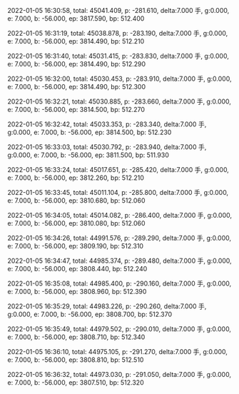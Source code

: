 2022-01-05 16:30:58, total: 45041.409, p: -281.610, delta:7.000 手, g:0.000, e: 7.000, b: -56.000, ep: 3817.590, bp: 512.400

2022-01-05 16:31:19, total: 45038.878, p: -283.190, delta:7.000 手, g:0.000, e: 7.000, b: -56.000, ep: 3814.490, bp: 512.210

2022-01-05 16:31:40, total: 45031.415, p: -283.830, delta:7.000 手, g:0.000, e: 7.000, b: -56.000, ep: 3814.490, bp: 512.290

2022-01-05 16:32:00, total: 45030.453, p: -283.910, delta:7.000 手, g:0.000, e: 7.000, b: -56.000, ep: 3814.490, bp: 512.300

2022-01-05 16:32:21, total: 45030.885, p: -283.660, delta:7.000 手, g:0.000, e: 7.000, b: -56.000, ep: 3814.500, bp: 512.270

2022-01-05 16:32:42, total: 45033.353, p: -283.340, delta:7.000 手, g:0.000, e: 7.000, b: -56.000, ep: 3814.500, bp: 512.230

2022-01-05 16:33:03, total: 45030.792, p: -283.940, delta:7.000 手, g:0.000, e: 7.000, b: -56.000, ep: 3811.500, bp: 511.930

2022-01-05 16:33:24, total: 45017.651, p: -285.420, delta:7.000 手, g:0.000, e: 7.000, b: -56.000, ep: 3812.260, bp: 512.210

2022-01-05 16:33:45, total: 45011.104, p: -285.800, delta:7.000 手, g:0.000, e: 7.000, b: -56.000, ep: 3810.680, bp: 512.060

2022-01-05 16:34:05, total: 45014.082, p: -286.400, delta:7.000 手, g:0.000, e: 7.000, b: -56.000, ep: 3810.080, bp: 512.060

2022-01-05 16:34:26, total: 44991.576, p: -289.290, delta:7.000 手, g:0.000, e: 7.000, b: -56.000, ep: 3809.190, bp: 512.310

2022-01-05 16:34:47, total: 44985.374, p: -289.480, delta:7.000 手, g:0.000, e: 7.000, b: -56.000, ep: 3808.440, bp: 512.240

2022-01-05 16:35:08, total: 44985.400, p: -290.160, delta:7.000 手, g:0.000, e: 7.000, b: -56.000, ep: 3808.960, bp: 512.390

2022-01-05 16:35:29, total: 44983.226, p: -290.260, delta:7.000 手, g:0.000, e: 7.000, b: -56.000, ep: 3808.700, bp: 512.370

2022-01-05 16:35:49, total: 44979.502, p: -290.010, delta:7.000 手, g:0.000, e: 7.000, b: -56.000, ep: 3808.710, bp: 512.340

2022-01-05 16:36:10, total: 44975.105, p: -291.270, delta:7.000 手, g:0.000, e: 7.000, b: -56.000, ep: 3808.810, bp: 512.510

2022-01-05 16:36:32, total: 44973.030, p: -291.050, delta:7.000 手, g:0.000, e: 7.000, b: -56.000, ep: 3807.510, bp: 512.320